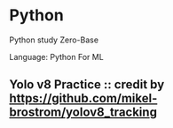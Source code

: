 # Python

Python study
Zero-Base

Language: Python
For ML

## Yolo v8 Practice :: credit by https://github.com/mikel-brostrom/yolov8_tracking
